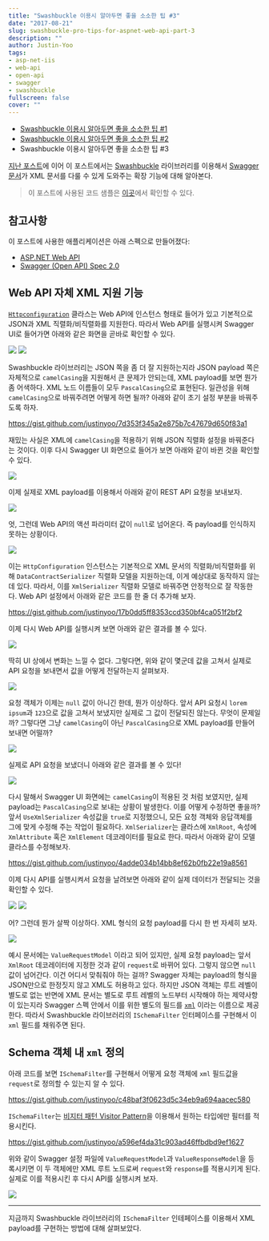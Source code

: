 ```yaml
---
title: "Swashbuckle 이용시 알아두면 좋을 소소한 팁 #3"
date: "2017-08-21"
slug: swashbuckle-pro-tips-for-aspnet-web-api-part-3
description: ""
author: Justin-Yoo
tags:
- asp-net-iis
- web-api
- open-api
- swagger
- swashbuckle
fullscreen: false
cover: ""
---
```


- [Swashbuckle 이용시 알아두면 좋을 소소한 팁 #1](http://blog.aliencube.org/ko/2017/07/31/swashbuckle-pro-tips-for-aspnet-web-api-part-1/)
- [Swashbuckle 이용시 알아두면 좋을 소소한 팁 #2](http://blog.aliencube.org/ko/2017/08/03/swashbuckle-pro-tips-for-aspnet-web-api-part-2/)
- Swashbuckle 이용시 알아두면 좋을 소소한 팁 #3

[지난 포스트](http://blog.aliencube.org/ko/2017/08/03/swashbuckle-pro-tips-for-aspnet-web-api-part-2/)에 이어 이 포스트에서는 [Swashbuckle](https://github.com/domaindrivendev/Swashbuckle) 라이브러리를 이용해서 [Swagger 문서](https://swagger.io)가 XML 문서를 다룰 수 있게 도와주는 확장 기능에 대해 알아본다.

> 이 포스트에 사용된 코드 샘플은 [이곳](https://github.com/devkimchi/Swashbuckle-Tips-Sample-for-ASP.NET-Web-API)에서 확인할 수 있다.

## 참고사항

이 포스트에 사용한 애플리케이션은 아래 스펙으로 만들어졌다:

- [ASP.NET Web API](https://docs.microsoft.com/en-us/aspnet/web-api/)
- [Swagger (Open API) Spec 2.0](https://github.com/OAI/OpenAPI-Specification/blob/master/versions/2.0.md)

## Web API 자체 XML 지원 기능

[`Httpconfiguration`](https://msdn.microsoft.com/en-us/library/system.web.http.httpconfiguration.aspx) 클라스는 Web API에 인스턴스 형태로 들어가 있고 기본적으로 JSON과 XML 직렬화/비직렬화를 지원한다. 따라서 Web API를 실행시켜 Swagger UI로 들어가면 아래와 같은 화면을 곧바로 확인할 수 있다.

![](https://sa0blogs.blob.core.windows.net/aliencube/2017/08/swashbuckle-pro-tips-for-aspnet-web-api-part-3-01.png) ![](https://sa0blogs.blob.core.windows.net/aliencube/2017/08/swashbuckle-pro-tips-for-aspnet-web-api-part-3-02.png)

Swashbuckle 라이브러리는 JSON 쪽을 좀 더 잘 지원하는지라 JSON payload 쪽은 자체적으로 `camelCasing`을 지원해서 큰 문제가 안되는데, XML payload를 보면 뭔가 좀 어색하다. XML 노드 이름들이 모두 `PascalCasing`으로 표현된다. 일관성을 위해 `camelCasing`으로 바꿔주려면 어떻게 하면 될까? 아래와 같이 초기 설정 부분을 바꿔주도록 하자.

https://gist.github.com/justinyoo/7d353f345a2e875b7c47679d650f83a1

재밌는 사실은 XML에 `camelCasing`을 적용하기 위해 JSON 직렬화 설정을 바꿔준다는 것이다. 이후 다시 Swagger UI 화면으로 들어가 보면 아래와 같이 바뀐 것을 확인할 수 있다.

![](https://sa0blogs.blob.core.windows.net/aliencube/2017/08/swashbuckle-pro-tips-for-aspnet-web-api-part-3-03.png)

이제 실제로 XML payload를 이용해서 아래와 같이 REST API 요청을 보내보자.

![](https://sa0blogs.blob.core.windows.net/aliencube/2017/08/swashbuckle-pro-tips-for-aspnet-web-api-part-3-04.png)

엇, 그런데 Web API의 액션 파라미터 값이 `null`로 넘어온다. 즉 payload를 인식하지 못하는 상황이다.

![](https://sa0blogs.blob.core.windows.net/aliencube/2017/08/swashbuckle-pro-tips-for-aspnet-web-api-part-3-05.png)

이는 `HttpConfiguration` 인스턴스는 기본적으로 XML 문서의 직렬화/비직렬화를 위해 `DataContractSerializer` 직렬화 모델을 지원하는데, 이게 예상대로 동작하지 않는데 있다. 따라서, 이를 `XmlSerializer` 직렬화 모델로 바꿔주면 안정적으로 잘 작동한다. Web API 설정에서 아래와 같은 코드를 한 줄 더 추가해 보자.

https://gist.github.com/justinyoo/17b0dd5ff8353ccd350bf4ca051f2bf2

이제 다시 Web API를 실행시켜 보면 아래와 같은 결과를 볼 수 있다.

![](https://sa0blogs.blob.core.windows.net/aliencube/2017/08/swashbuckle-pro-tips-for-aspnet-web-api-part-3-06.png)

딱히 UI 상에서 변화는 느낄 수 없다. 그렇다면, 위와 같이 몇군데 값을 고쳐서 실제로 API 요청을 보내면서 값을 어떻게 전달하는지 살펴보자.

![](https://sa0blogs.blob.core.windows.net/aliencube/2017/08/swashbuckle-pro-tips-for-aspnet-web-api-part-3-07.png)

요청 객체가 이제는 `null` 값이 아니긴 한데, 뭔가 이상하다. 앞서 API 요청시 `lorem ipsum`과 `123`으로 값을 고쳐서 보냈지만 실제로 그 값이 전달되진 않는다. 무엇이 문제일까? 그렇다면 그냥 `camelCasing`이 아닌 `PascalCasing`으로 XML payload를 만들어 보내면 어떨까?

![](https://sa0blogs.blob.core.windows.net/aliencube/2017/08/swashbuckle-pro-tips-for-aspnet-web-api-part-3-08.png)

실제로 API 요청을 보냈더니 아래와 같은 결과를 볼 수 있다!

![](https://sa0blogs.blob.core.windows.net/aliencube/2017/08/swashbuckle-pro-tips-for-aspnet-web-api-part-3-09.png)

다시 말해서 Swagger UI 화면에는 `camelCasing`이 적용된 것 처럼 보였지만, 실제 payload는 `PascalCasing`으로 보내는 상황이 발생한다. 이를 어떻게 수정하면 좋을까? 앞서 `UseXmlSerializer` 속성값을 `true`로 지정했으니, 모든 요청 객체와 응답객체를 그에 맞게 수정해 주는 작업이 필요하다. `XmlSerializer`는 클라스에 `XmlRoot`, 속성에 `XmlAttribute` 혹은 `XmlElement` 데코레이터를 필요로 한다. 따라서 아래와 같이 모델 클라스를 수정해보자.

https://gist.github.com/justinyoo/4adde034b14bb8ef62b0fb22e19a8561

이제 다시 API를 실행시켜서 요청을 날려보면 아래와 같이 실제 데이터가 전달되는 것을 확인할 수 있다.

![](https://sa0blogs.blob.core.windows.net/aliencube/2017/08/swashbuckle-pro-tips-for-aspnet-web-api-part-3-10.png) ![](https://sa0blogs.blob.core.windows.net/aliencube/2017/08/swashbuckle-pro-tips-for-aspnet-web-api-part-3-11.png)

어? 그런데 뭔가 살짝 이상하다. XML 형식의 요청 payload를 다시 한 번 자세히 보자.

![](https://sa0blogs.blob.core.windows.net/aliencube/2017/08/swashbuckle-pro-tips-for-aspnet-web-api-part-3-12.png)

예시 문서에는 `ValueRequestModel` 이라고 되어 있지만, 실제 요청 payload는 앞서 `XmlRoot` 데코레이터에 지정한 것과 같이 `request`로 바뀌어 있다. 그렇지 않으면 `null` 값이 넘어간다. 이건 어디서 맞춰줘야 하는 걸까? Swagger 자체는 payload의 형식을 JSON만으로 한정짓지 않고 XML도 허용하고 있다. 하지만 JSON 객체는 루트 레벨이 별도로 없는 반면에 XML 문서는 별도로 루트 레벨의 노드부터 시작해야 하는 제약사항이 있는지라 Swagger 스펙 안에서 이를 위한 별도의 필드를 [`xml`](https://github.com/OAI/OpenAPI-Specification/blob/master/versions/2.0.md#xmlObject) 이라는 이름으로 제공한다. 따라서 Swashbuckle 라이브러리의 `ISchemaFilter` 인터페이스를 구현해서 이 `xml` 필드를 채워주면 된다.

## Schema 객체 내 `xml` 정의

아래 코드를 보면 `ISchemaFilter`를 구현해서 어떻게 요청 객체에 `xml` 필드값을 `request`로 정의할 수 있는지 알 수 있다.

https://gist.github.com/justinyoo/c48baf3f0623d5c34eb9a694aacec580

`ISchemaFilter`는 [비지터 패턴 Visitor Pattern](http://www.dofactory.com/net/visitor-design-pattern)을 이용해서 원하는 타입에만 필터를 적용시킨다.

https://gist.github.com/justinyoo/a596ef4da31c903ad46ffbdbd9ef1627

위와 같이 Swagger 설정 파일에 `ValueRequestModel`과 `ValueResponseModel`을 등록시키면 이 두 객체에만 XML 루트 노드로써 `request`와 `response`를 적용시키게 된다. 실제로 이를 적용시킨 후 다시 API를 실행시켜 보자.

![](https://sa0blogs.blob.core.windows.net/aliencube/2017/08/swashbuckle-pro-tips-for-aspnet-web-api-part-3-13.png)

* * *

지금까지 Swashbuckle 라이브러리의 `ISchemaFilter` 인테페이스를 이용해서 XML payload를 구현하는 방법에 대해 살펴보았다.
